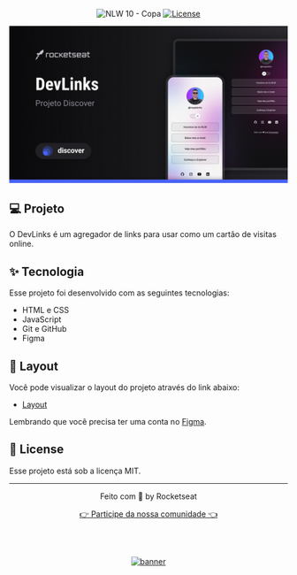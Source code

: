 
<p align="center">
  <img src="https://img.shields.io/static/v1?label=NLW&message=10&color=F7DD43&labelColor=202024" alt="NLW 10 - Copa" />
  <a href="LICENSE"><img  src="https://img.shields.io/static/v1?label=License&message=MIT&color=F7DD43&labelColor=202024" alt="License"></a>
</p>

<img src=".github/preview.jpg">

## 💻 Projeto

O DevLinks é um agregador de links para usar como um cartão de visitas online.

## ✨ Tecnologia

Esse projeto foi desenvolvido com as seguintes tecnologias:

- HTML e CSS
- JavaScript
- Git e GitHub
- Figma

## 🔖 Layout

Você pode visualizar o layout do projeto através do link abaixo:

- [Layout](https://www.figma.com/design/lKsMxgt6sfw3G3Wn7ADoQd/DevLinks-•-Projeto-Discover-(Community)?node-id=10-620&t=i2U9jE0VaGcK2Rig-0)

Lembrando que você precisa ter uma conta no [Figma](http://figma.com/).

## 📝 License

Esse projeto está sob a licença MIT. 

---

<p align="center">
  Feito com 💜 by Rocketseat
</p>

<p align="center">
  <a href="https://discord.gg/rocketseat">👉 Participe da nossa comunidade 👈</a>
</p>

<!--START_SECTION:footer-->

<br />
<br />

<p align="center">
  <a href="https://discord.gg/rocketseat" target="_blank">
    <img align="center" src="https://storage.googleapis.com/golden-wind/comunidade/rodape.svg" alt="banner"/>
  </a>
</p>

<!--END_SECTION:footer-->